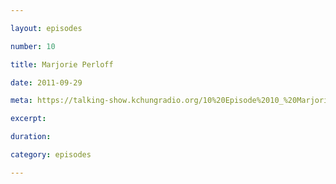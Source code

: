 ```yaml
---

layout: episodes

number: 10

title: Marjorie Perloff

date: 2011-09-29

meta: https://talking-show.kchungradio.org/10%20Episode%2010_%20Marjorie%20Perloff.mp3

excerpt: 

duration: 

category: episodes

---
```


